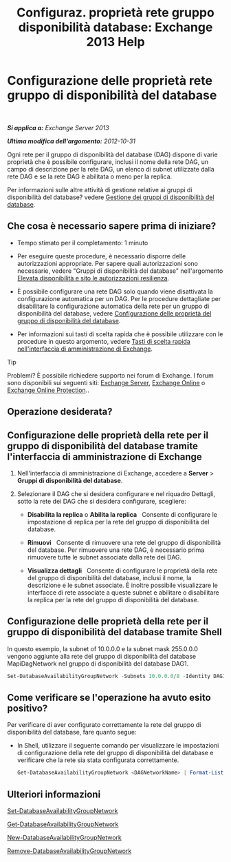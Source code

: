 ﻿---
title: 'Configuraz. proprietà rete gruppo disponibilità database: Exchange 2013 Help'
TOCTitle: Configurazione delle proprietà rete gruppo di disponibilità del database
ms:assetid: 41197639-988f-476c-9788-51d5191a7dce
ms:mtpsurl: https://technet.microsoft.com/it-it/library/Dd297927(v=EXCHG.150)
ms:contentKeyID: 50480461
ms.date: 05/22/2018
mtps_version: v=EXCHG.150
ms.translationtype: MT
---

# Configurazione delle proprietà rete gruppo di disponibilità del database

 

_**Si applica a:** Exchange Server 2013_

_**Ultima modifica dell'argomento:** 2012-10-31_

Ogni rete per il gruppo di disponibilità del database (DAG) dispone di varie proprietà che è possibile configurare, inclusi il nome della rete DAG, un campo di descrizione per la rete DAG, un elenco di subnet utilizzate dalla rete DAG e se la rete DAG è abilitata o meno per la replica.

Per informazioni sulle altre attività di gestione relative ai gruppi di disponibilità del database? vedere [Gestione dei gruppi di disponibilità del database](managing-database-availability-groups-exchange-2013-help.md).

## Che cosa è necessario sapere prima di iniziare?

  - Tempo stimato per il completamento: 1 minuto

  - Per eseguire queste procedure, è necessario disporre delle autorizzazioni appropriate. Per sapere quali autorizzazioni sono necessarie, vedere "Gruppi di disponibilità del database" nell'argomento [Elevata disponibilità e sito le autorizzazioni resilienza](high-availability-and-site-resilience-permissions-exchange-2013-help.md).

  - È possibile configurare una rete DAG solo quando viene disattivata la configurazione automatica per un DAG. Per le procedure dettagliate per disabilitare la configurazione automatica della rete per un gruppo di disponibilità del database, vedere [Configurazione delle proprietà del gruppo di disponibilità del database](configure-database-availability-group-properties-exchange-2013-help.md).

  - Per informazioni sui tasti di scelta rapida che è possibile utilizzare con le procedure in questo argomento, vedere [Tasti di scelta rapida nell'interfaccia di amministrazione di Exchange](keyboard-shortcuts-in-the-exchange-admin-center-exchange-online-protection-help.md).


> [!TIP]
> Problemi? È possibile richiedere supporto nei forum di Exchange. I forum sono disponibili sui seguenti siti: <A href="https://go.microsoft.com/fwlink/p/?linkid=60612">Exchange Server</A>, <A href="https://go.microsoft.com/fwlink/p/?linkid=267542">Exchange Online</A> o <A href="https://go.microsoft.com/fwlink/p/?linkid=285351">Exchange Online Protection</A>..



## Operazione desiderata?

## Configurazione delle proprietà della rete per il gruppo di disponibilità del database tramite l'interfaccia di amministrazione di Exchange

1.  Nell'interfaccia di amministrazione di Exchange, accedere a **Server** \> **Gruppi di disponibilità del database**.

2.  Selezionare il DAG che si desidera configurare e nel riquadro Dettagli, sotto la rete dei DAG che si desidera configurare, scegliere:
    
      - **Disabilita la replica** o **Abilita la replica**   Consente di configurare le impostazione di replica per la rete del gruppo di disponibilità del database.
    
      - **Rimuovi**   Consente di rimuovere una rete del gruppo di disponibilità del database. Per rimuovere una rete DAG, è necessario prima rimuovere tutte le subnet associate dalla rete dei DAG.
    
      - **Visualizza dettagli**   Consente di configurare le proprietà della rete del gruppo di disponibilità del database, inclusi il nome, la descrizione e le subnet associate. È inoltre possibile visualizzare le interfacce di rete associate a queste subnet e abilitare o disabilitare la replica per la rete del gruppo di disponibilità del database.

## Configurazione delle proprietà della rete per il gruppo di disponibilità del database tramite Shell

In questo esempio, la subnet of 10.0.0.0 e la subnet mask 255.0.0.0 vengono aggiunte alla rete del gruppo di disponibilità del database MapiDagNetwork nel gruppo di disponibilità del database DAG1.

```powershell
Set-DatabaseAvailabilityGroupNetwork -Subnets 10.0.0.0/8 -Identity DAG1\MapiDagNetwork
```

## Come verificare se l'operazione ha avuto esito positivo?

Per verificare di aver configurato correttamente la rete del gruppo di disponibilità del database, fare quanto segue:

  - In Shell, utilizzare il seguente comando per visualizzare le impostazioni di configurazione della rete del gruppo di disponibilità del database e verificare che la rete sia stata configurata correttamente.
    
    ```powershell
    Get-DatabaseAvailabilityGroupNetwork <DAGNetworkName> | Format-List
    ```

## Ulteriori informazioni

[Set-DatabaseAvailabilityGroupNetwork](https://technet.microsoft.com/it-it/library/dd298008\(v=exchg.150\))

[Get-DatabaseAvailabilityGroupNetwork](https://technet.microsoft.com/it-it/library/dd297938\(v=exchg.150\))

[New-DatabaseAvailabilityGroupNetwork](https://technet.microsoft.com/it-it/library/dd335225\(v=exchg.150\))

[Remove-DatabaseAvailabilityGroupNetwork](https://technet.microsoft.com/it-it/library/dd298131\(v=exchg.150\))

